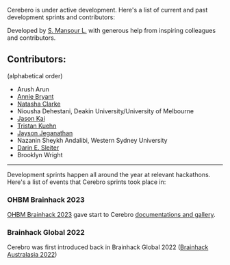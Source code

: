 Cerebero is under active development. Here's a list of current and past development sprints and contributors:

Developed by [S. Mansour L.](https://sina-mansour.github.io/) with generous help from inspiring colleagues and contributors.

## Contributors:
(alphabetical order)

- Arush Arun
- [Annie Bryant](https://github.com/anniegbryant)
- [Natasha Clarke](https://github.com/clarkenj)
- Niousha Dehestani, Deakin University/University of Melbourne
- [Jason Kai](https://github.com/kaitj)
- [Tristan Kuehn](https://github.com/tkkuehn)
- [Jayson Jeganathan](https://github.com/jaysonjeg)
- Nazanin Sheykh Andalibi, Western Sydney University
- [Darin E. Sleiter](https://github.com/dsleiter)
- Brooklyn Wright

---

Development sprints happen all around the year at relevant hackathons. Here's a list of events that Cerebro sprints took place in:

### OHBM Brainhack 2023

[OHBM Brainhack 2023](https://ohbm.github.io/hackathon2023/) gave start to Cerebro [documentations and gallery](https://cerebro-viewer.readthedocs.io/en/latest/index.html).

### Brainhack Global 2022

Cerebro was first introduced back in Brainhack Global 2022 ([Brainhack Australasia 2022](https://brainhack-aus.github.io/global2022/))
